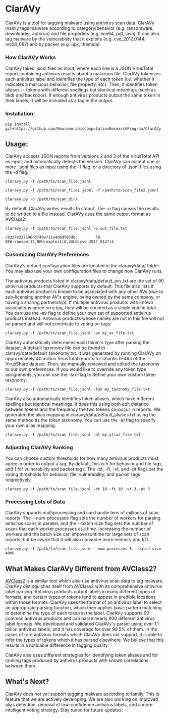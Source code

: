 # ClarAVy

ClarAVy is a tool for tagging malware using antivirus scan data. ClarAVy mainly tags malware according to category/behavior (e.g. ransomware, downloader, autorun) and file properties (e.g. win64, pdf, java). It can also tag malware by the vulnerability that it exploits (e.g. cve_2017_0144, ms08_067) and by packer (e.g. upx, themida).

### How ClarAVy Works 
ClarAVy takes .jsonl files as input, where each line is a JSON VirusTotal report containing antivirus results about a malicious file. ClarAVy tokenizes each antivirus label and identifies the type of each token (i.e. whether it indicates a malicious behavior, file property, etc). Then, it identifies token aliases -- tokens with different spellings but identical meanings (such as bkdr and backdoor). If enough antivirus products output the same token in their labels, it will be included as a tag in the output. 


### Installation:

```
pip install git+https://github.com/NeuromorphicComputationResearchProgram/ClarAVy
```

## Usage:

ClarAVy accepts JSON reports from versions 2 and 3 of the VirusTotal API as input, and automatically detects the version. ClarAVy can accept one or more .jsonl files as input using the -f flag, or a directory of .jsonl files using the -d flag.

```
claravy.py -f /path/to/scan_file.jsonl
```

```
claravy.py -f /path/to/scan_file1.jsonl -f /path/to/scan_file2.jsonl
```

```
claravy.py -d /path/to/scan_dir/
```


By default, ClarAVy writes results to stdout. The -o flag causes the results to be written to a file instead. ClarAVy uses the same output format as AVClass2:

```
claravy.py -f /path/to/scan_file.jsonl -o out_file.txt
```

```
cb327e327196d5f49e711a4d8df07dbc        58      BEH:ransom|17,BEH:exploit|8,VULN:cve_2017_0147|4
```


### Cusomizing ClarAVy Preferences

ClarAVy's default configuration files are located in the claravy/data/ folder. You may also use your own configuration files to change how ClarAVy runs.

The antivirus products listed in claravy/data/default_avs.txt are the set of 90 antivirus products that ClarAVy supports by default. This file also lists if each antivirus product is known to be associated with any other AVs (due to sub-licensing another AV's engine, being owned by the same company, or having a sharing partnership). If multiple antivirus products with known associations agree on a tag, they will be counted as a single vote in total. You can use the -av flag to define your own set of supported antivirus products instead. Antivirus products whose names are not in this file will not be parsed and will not contribute to voting on tags:

```
claravy.py -f /path/to/scan_file.jsonl -av my_av_file.txt
```

ClarAVy automatically determines each token's type after parsing the dataset.  A default taxonomy file can be found in claravy/data/default_taxonomy.txt. It was generated by running ClarAVy on approximately 40 million VirusTotal reports for chunks 0-465 of the VirusShare dataset. Then, we manually reviewed and edited the taxonomy to our own preferences. If you would like to override any token type assignments, you can use the -tax flag to define your own custom token taxonomy:

```
claravy.py -f /path/to/scan_file.jsonl -tax my_taxonomy_file.txt
```

ClarAVy also automatically identifies token aliases, which have different spellings but identical meanings. It does this using both edit distance between tokens and the frequency the two tokens co-occur in reports. We generated the alias mapping in claravy/data/default_aliases.txt using the same method as the token taxonomy. You can use the -al flag to specify your own alias mapping:

```
claravy.py -f /path/to/scan_file.jsonl -al my_alias_file.txt
```


### Adjusting ClarAVy Ranking

You can choose custom thresholds for how many antivirus products must agree in order to output a tag. By default, this is 5 for behavior and file tags, and 1 for vulnerability and packer tags. The -bt, -ft, -vt, and -pt flags set the voting thresholds for behavior, file, vulnerability, and packer tags respectively. 

```
claravy.py -f /path/to/scan_file.jsonl -bt 10 -ft 10 -vt 3 -pt 3
```




### Processing Lots of Data

ClarAVy supports multiprocessing and can handle tens of millions of scan reports. The --num-processes flag sets the number of workers for parsing antivirus scans in parallel, and the --batch-size flag sets the number of scans that each worker processes at a time. Increasing the number of workers and the batch size can impove runtime for large sets of scan reports, but be aware that it will also consume more memory and I/O.

```
claravy.py -f /path/to/scan_file.jsonl --num-processes 8 --batch-size 4000
```


## What Makes ClarAVy Different from AVClass2?

[AVClass2](https://github.com/malicialab/avclass) is a similar tool which also use antivirus scan data to tag malware. ClarAVy distinguishes itself from AVClass2 with its comprehensive antivirus label parsing. Antivirus products output labels in many different types of formats, and certain types of tokens tend to appear in predible locations within those formats. ClarAVy uses the format of an antivirus label to select an appropriate parsing function, which then applies basic pattern matching to determine the type of each token in the label. ClarAVy supports 90 common antivirus products and can parse nearly 900 different antivirus label formats. We developed and validated ClarAVy's parser using over 1.1 billion antivirus labels, and it has coverage for over 99.5\% of them. In the cases of rare antivirus formats which ClarAVy does not support, it is able to infer the types of tokens which it has parsed elsewhere. We believe that this results in a noticable difference in tagging quality.

ClarAVy also uses different strategies for identifying token aliases and for ranking tags produced by antivirus products with known correlations between them.


## What's Next?

ClarAVy does not yet support tagging malware according to family. This is  feature that we are actively developing. We are also working on improved alias detection, removal of low-confidence antivirus labels, and a more intelligent voting strategy. Stay tuned for future updates!
